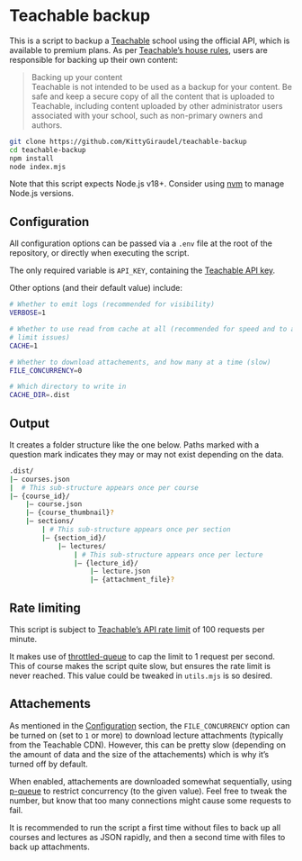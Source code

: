 # Teachable backup

This is a script to backup a [Teachable](https://docs.teachable.com/) school using the official API, which is available to premium plans. As per [Teachable’s house rules](https://teachable.com/house-rules#:~:text=Backing%20up%20your%20content), users are responsible for backing up their own content:

> Backing up your content  
> Teachable is not intended to be used as a backup for your content. Be safe and keep a secure copy of all the content that is uploaded to Teachable, including content uploaded by other administrator users associated with your school, such as non-primary owners and authors.

```sh
git clone https://github.com/KittyGiraudel/teachable-backup
cd teachable-backup
npm install
node index.mjs
```

Note that this script expects Node.js v18+. Consider using [nvm](https://github.com/nvm-sh/nvm) to manage Node.js versions.

## Configuration

All configuration options can be passed via a `.env` file at the root of the repository, or directly when executing the script.

The only required variable is `API_KEY`, containing the [Teachable API key](https://docs.teachable.com/docs/authentication).

Other options (and their default value) include:

```sh
# Whether to emit logs (recommended for visibility)
VERBOSE=1

# Whether to use read from cache at all (recommended for speed and to avoid rate
# limit issues)
CACHE=1

# Whether to download attachements, and how many at a time (slow)
FILE_CONCURRENCY=0

# Which directory to write in
CACHE_DIR=.dist
```

## Output

It creates a folder structure like the one below. Paths marked with a question mark indicates they may or may not exist depending on the data.

```sh
.dist/
|– courses.json
|  # This sub-structure appears once per course
|– {course_id}/
    |– course.json
    |– {course_thumbnail}?
    |– sections/
        | # This sub-structure appears once per section
        |– {section_id}/
            |– lectures/
                | # This sub-structure appears once per lecture
                |– {lecture_id}/
                    |– lecture.json
                    |– {attachment_file}?
```

## Rate limiting

This script is subject to [Teachable’s API rate limit](https://docs.teachable.com/docs/rate-limits) of 100 requests per minute.

It makes use of [throttled-queue](https://github.com/shaunpersad/throttled-queue) to cap the limit to 1 request per second. This of course makes the script quite slow, but ensures the rate limit is never reached. This value could be tweaked in `utils.mjs` is so desired.

## Attachements

As mentioned in the [Configuration](#configuration) section, the `FILE_CONCURRENCY` option can be turned on (set to `1` or more) to download lecture attachments (typically from the Teachable CDN). However, this can be pretty slow (depending on the amount of data and the size of the attachements) which is why it’s turned off by default.

When enabled, attachements are downloaded somewhat sequentially, using [p-queue](https://github.com/sindresorhus/p-queue) to restrict concurrency (to the given value). Feel free to tweak the number, but know that too many connections might cause some requests to fail.

It is recommended to run the script a first time without files to back up all courses and lectures as JSON rapidly, and then a second time with files to back up attachments.

